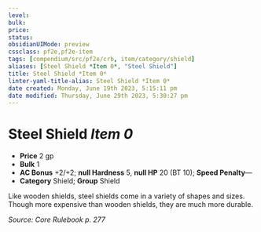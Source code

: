 ```yaml
---
level:
bulk:
price:
status:
obsidianUIMode: preview
cssclass: pf2e,pf2e-item
tags: [compendium/src/pf2e/crb, item/category/shield]
aliases: [Steel Shield *Item 0*, "Steel Shield"]
title: Steel Shield *Item 0*
linter-yaml-title-alias: Steel Shield *Item 0*
date created: Monday, June 19th 2023, 5:15:11 pm
date modified: Thursday, June 29th 2023, 5:30:27 pm
---
```


# Steel Shield *Item 0*

- **Price** 2 gp
- **Bulk** 1
- **AC Bonus** +2/+2; **null Hardness** 5, **null HP** 20 (BT 10); **Speed Penalty**—
- **Category** Shield; **Group** Shield

Like wooden shields, steel shields come in a variety of shapes and sizes. Though more expensive than wooden shields, they are much more durable.

*Source: Core Rulebook p. 277*
